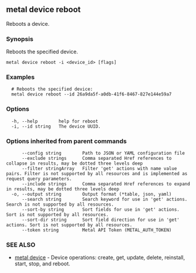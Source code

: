 ## metal device reboot

Reboots a device.

### Synopsis

Reboots the specified device.

```
metal device reboot -i <device_id> [flags]
```

### Examples

```
  # Reboots the specified device:
  metal device reboot --id 26a9da5f-a0db-41f6-8467-827e144e59a7
```

### Options

```
  -h, --help        help for reboot
  -i, --id string   The device UUID.
```

### Options inherited from parent commands

```
      --config string        Path to JSON or YAML configuration file
      --exclude strings      Comma separated Href references to collapse in results, may be dotted three levels deep
      --filter stringArray   Filter 'get' actions with name value pairs. Filter is not supported by all resources and is implemented as request query parameters.
      --include strings      Comma separated Href references to expand in results, may be dotted three levels deep
  -o, --output string        Output format (*table, json, yaml)
      --search string        Search keyword for use in 'get' actions. Search is not supported by all resources.
      --sort-by string       Sort fields for use in 'get' actions. Sort is not supported by all resources.
      --sort-dir string      Sort field direction for use in 'get' actions. Sort is not supported by all resources.
      --token string         Metal API Token (METAL_AUTH_TOKEN)
```

### SEE ALSO

* [metal device](metal_device.md)	 - Device operations: create, get, update, delete, reinstall, start, stop, and reboot.


